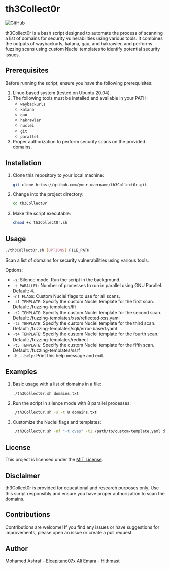 # th3Collect0r

![GitHub](https://img.shields.io/github/license/hithmast/script_collect)

th3Collect0r is a bash script designed to automate the process of scanning a list of domains for security vulnerabilities using various tools. It combines the outputs of waybackurls, katana, gau, and hakrawler, and performs fuzzing scans using custom Nuclei templates to identify potential security issues.

## Prerequisites

Before running the script, ensure you have the following prerequisites:

1. Linux-based system (tested on Ubuntu 20.04).
2. The following tools must be installed and available in your PATH:
   - `waybackurls`
   - `katana`
   - `gau`
   - `hakrawler`
   - `nuclei`
   - `git`
   - `parallel`
3. Proper authorization to perform security scans on the provided domains.

## Installation

1. Clone this repository to your local machine:

   ```bash
   git clone https://github.com/your_username/th3Collect0r.git
   ```

2. Change into the project directory:

   ```bash
   cd th3Collect0r
   ```

3. Make the script executable:

   ```bash
   chmod +x th3Collect0r.sh
   ```

## Usage

```bash
./th3Collect0r.sh [OPTIONS] FILE_PATH
```

Scan a list of domains for security vulnerabilities using various tools.

Options:

- `-s`: Silence mode. Run the script in the background.
- `-t PARALLEL`: Number of processes to run in parallel using GNU Parallel. Default: 4.
- `-nf FLAGS`: Custom Nuclei flags to use for all scans.
- `-t1 TEMPLATE`: Specify the custom Nuclei template for the first scan. Default: /fuzzing-templates/lfi
- `-t2 TEMPLATE`: Specify the custom Nuclei template for the second scan. Default: /fuzzing-templates/xss/reflected-xss.yaml
- `-t3 TEMPLATE`: Specify the custom Nuclei template for the third scan. Default: /fuzzing-templates/sqli/error-based.yaml
- `-t4 TEMPLATE`: Specify the custom Nuclei template for the fourth scan. Default: /fuzzing-templates/redirect
- `-t5 TEMPLATE`: Specify the custom Nuclei template for the fifth scan. Default: /fuzzing-templates/ssrf
- `-h`, `--help`: Print this help message and exit.

## Examples

1. Basic usage with a list of domains in a file:

   ```bash
   ./th3Collect0r.sh domains.txt
   ```

2. Run the script in silence mode with 8 parallel processes:

   ```bash
   ./th3Collect0r.sh -s -t 8 domains.txt
   ```

3. Customize the Nuclei flags and templates:

   ```bash
   ./th3Collect0r.sh -nf "-t cves" -t1 /path/to/custom-template.yaml domains.txt
   ```

## License

This project is licensed under the [MIT License](LICENSE).

## Disclaimer

th3Collect0r is provided for educational and research purposes only. Use this script responsibly and ensure you have proper authorization to scan the domains.

## Contributions

Contributions are welcome! If you find any issues or have suggestions for improvements, please open an issue or create a pull request.

## Author

 Mohamed Ashraf - [Elcapitano07x](https://github.com/ElcapitanoO7x)
 Ali Emara - [Hithmast](https://github.com/hithmast)
